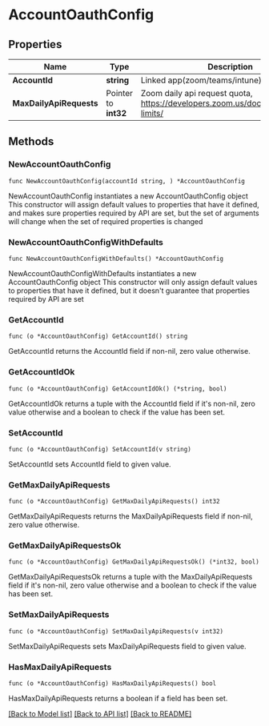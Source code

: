 # AccountOauthConfig

## Properties

Name | Type | Description | Notes
------------ | ------------- | ------------- | -------------
**AccountId** | **string** | Linked app(zoom/teams/intune) account id | 
**MaxDailyApiRequests** | Pointer to **int32** | Zoom daily api request quota, https://developers.zoom.us/docs/api/rest/rate-limits/ | [optional] 

## Methods

### NewAccountOauthConfig

`func NewAccountOauthConfig(accountId string, ) *AccountOauthConfig`

NewAccountOauthConfig instantiates a new AccountOauthConfig object
This constructor will assign default values to properties that have it defined,
and makes sure properties required by API are set, but the set of arguments
will change when the set of required properties is changed

### NewAccountOauthConfigWithDefaults

`func NewAccountOauthConfigWithDefaults() *AccountOauthConfig`

NewAccountOauthConfigWithDefaults instantiates a new AccountOauthConfig object
This constructor will only assign default values to properties that have it defined,
but it doesn't guarantee that properties required by API are set

### GetAccountId

`func (o *AccountOauthConfig) GetAccountId() string`

GetAccountId returns the AccountId field if non-nil, zero value otherwise.

### GetAccountIdOk

`func (o *AccountOauthConfig) GetAccountIdOk() (*string, bool)`

GetAccountIdOk returns a tuple with the AccountId field if it's non-nil, zero value otherwise
and a boolean to check if the value has been set.

### SetAccountId

`func (o *AccountOauthConfig) SetAccountId(v string)`

SetAccountId sets AccountId field to given value.


### GetMaxDailyApiRequests

`func (o *AccountOauthConfig) GetMaxDailyApiRequests() int32`

GetMaxDailyApiRequests returns the MaxDailyApiRequests field if non-nil, zero value otherwise.

### GetMaxDailyApiRequestsOk

`func (o *AccountOauthConfig) GetMaxDailyApiRequestsOk() (*int32, bool)`

GetMaxDailyApiRequestsOk returns a tuple with the MaxDailyApiRequests field if it's non-nil, zero value otherwise
and a boolean to check if the value has been set.

### SetMaxDailyApiRequests

`func (o *AccountOauthConfig) SetMaxDailyApiRequests(v int32)`

SetMaxDailyApiRequests sets MaxDailyApiRequests field to given value.

### HasMaxDailyApiRequests

`func (o *AccountOauthConfig) HasMaxDailyApiRequests() bool`

HasMaxDailyApiRequests returns a boolean if a field has been set.


[[Back to Model list]](../README.md#documentation-for-models) [[Back to API list]](../README.md#documentation-for-api-endpoints) [[Back to README]](../README.md)


